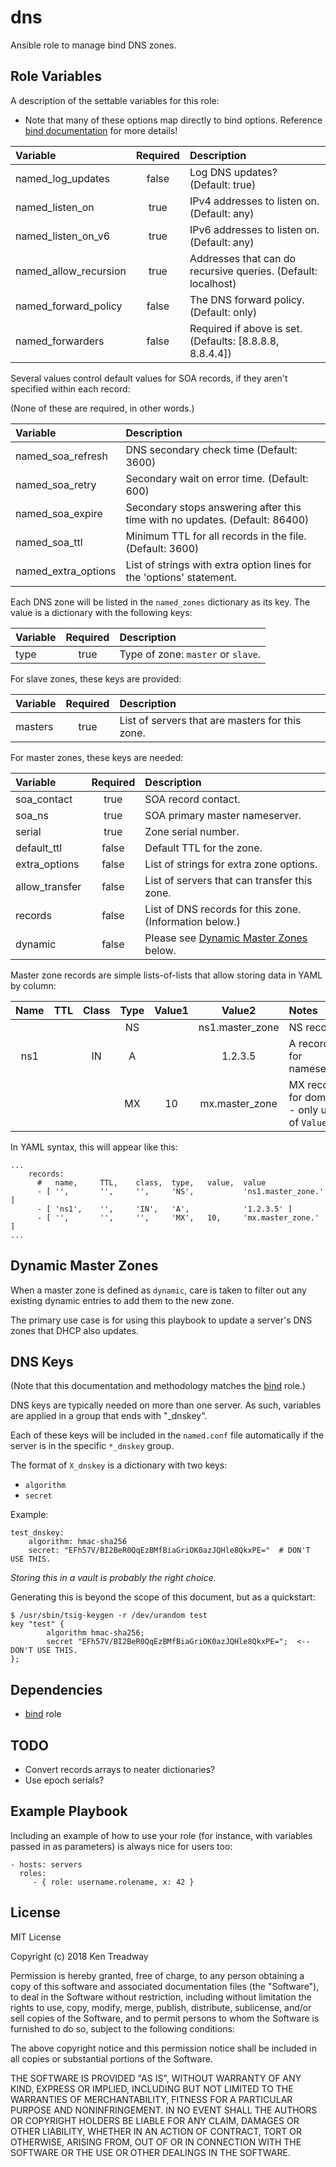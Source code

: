 dns
===

Ansible role to manage bind DNS zones.

Role Variables
--------------

A description of the settable variables for this role:

* Note that many of these options map directly to bind options.  Reference [bind 
documentation](https://www.isc.org/downloads/bind/doc/) for more details!

| Variable              | Required | Description                                                    |
|:----------------------|:--------:|:---------------------------------------------------------------|
| named_log_updates     | false    | Log DNS updates?  (Default: true)                              |
| named_listen_on       | true     | IPv4 addresses to listen on.  (Default: any)                   |
| named_listen_on_v6    | true     | IPv6 addresses to listen on.  (Default: any)                   |
| named_allow_recursion | true     | Addresses that can do recursive queries.  (Default: localhost) |
| named_forward_policy  | false    | The DNS forward policy.  (Default: only)                       |
| named_forwarders      | false    | Required if above is set.  (Defaults: [8.8.8.8, 8.8.4.4])      |

Several values control default values for SOA records, if they aren't specified within each record:

(None of these are required, in other words.)

| Variable              | Description                                                                  |
|:----------------------|:-----------------------------------------------------------------------------|
| named_soa_refresh     | DNS secondary check time  (Default: 3600)                                    |
| named_soa_retry       | Secondary wait on error time.  (Default: 600)                                |
| named_soa_expire      | Secondary stops answering after this time with no updates.  (Default: 86400) |
| named_soa_ttl         | Minimum TTL for all records in the file.  (Default: 3600)                    |
| named_extra_options   | List of strings with extra option lines for the 'options' statement.         |

Each DNS zone will be listed in the `named_zones` dictionary as its key.  The value is a dictionary with the 
following keys:

| Variable              | Required | Description                                                    |
|:----------------------|:--------:|:---------------------------------------------------------------|
| type                  | true     | Type of zone: `master` or `slave`.                             |

For slave zones, these keys are provided:

| Variable              | Required | Description                                                    |
|:----------------------|:--------:|:---------------------------------------------------------------|
| masters               | true     | List of servers that are masters for this zone.                |

For master zones, these keys are needed:

| Variable              | Required | Description                                                    |
|:----------------------|:--------:|:---------------------------------------------------------------|
| soa_contact           | true     | SOA record contact.                                            |
| soa_ns                | true     | SOA primary master nameserver.                                 |
| serial                | true     | Zone serial number.                                            |
| default_ttl           | false    | Default TTL for the zone.                                      |
| extra_options         | false    | List of strings for extra zone options.                        |
| allow_transfer        | false    | List of servers that can transfer this zone.                   |
| records               | false    | List of DNS records for this zone.  (Information below.)       |
| dynamic               | false    | Please see [Dynamic Master Zones](#dynamic-master-zones) below.|

Master zone records are simple lists-of-lists that allow storing data in YAML by column:

| Name | TTL | Class | Type | Value1 | Value2          | Notes                                       |
|:----:|:---:|:-----:|:----:|:------:|:---------------:|:--------------------------------------------|
|      |     |       | NS   |        | ns1.master_zone | NS record                                   |
| ns1  |     | IN    | A    |        | 1.2.3.5         | A record for nameserver                     |
|      |     |       | MX   | 10     | mx.master_zone  | MX record for domain - only use of `Value1` |

In YAML syntax, this will appear like this:

```
...
    records:
      #   name,     TTL,    class,  type,   value,  value
      - [ '',       '',     '',     'NS',           'ns1.master_zone.' ]
      - [ 'ns1',    '',     'IN',   'A',            '1.2.3.5' ]
      - [ '',       '',     '',     'MX',   10,     'mx.master_zone.' ]
...
```

Dynamic Master Zones
--------------------

When a master zone is defined as `dynamic`, care is taken to filter out any existing dynamic entries to add them
to the new zone.

The primary use case is for using this playbook to update a server's DNS zones that DHCP also updates.

DNS Keys
--------

(Note that this documentation and methodology matches the [bind](https://github.com/buzzbombnc/bind) role.)

DNS keys are typically needed on more than one server.  As such, variables are applied in a group that ends with 
"_dnskey".

Each of these keys will be included in the `named.conf` file automatically if the server is in the 
specific `*_dnskey` group.

The format of `X_dnskey` is a dictionary with two keys:
* `algorithm`
* `secret`

Example:
```
test_dnskey:
    algorithm: hmac-sha256
    secret: "EFh57V/BI2BeR0QqEzBMfBiaGriOK0azJQHle8QkxPE="  # DON'T USE THIS.
```

*Storing this in a vault is probably the right choice.*

Generating this is beyond the scope of this document, but as a quickstart:
```
$ /usr/sbin/tsig-keygen -r /dev/urandom test
key "test" {
        algorithm hmac-sha256;
        secret "EFh57V/BI2BeR0QqEzBMfBiaGriOK0azJQHle8QkxPE=";  <-- DON'T USE THIS.
};
```

Dependencies
------------

* [bind](https://github.com/buzzbombnc/bind) role

TODO
----

* Convert records arrays to neater dictionaries?
* Use epoch serials?

Example Playbook
----------------

Including an example of how to use your role (for instance, with variables passed in as parameters) is always nice for users too:

    - hosts: servers
      roles:
         - { role: username.rolename, x: 42 }

License
-------

MIT License

Copyright (c) 2018 Ken Treadway

Permission is hereby granted, free of charge, to any person obtaining a copy
of this software and associated documentation files (the "Software"), to deal
in the Software without restriction, including without limitation the rights
to use, copy, modify, merge, publish, distribute, sublicense, and/or sell
copies of the Software, and to permit persons to whom the Software is
furnished to do so, subject to the following conditions:

The above copyright notice and this permission notice shall be included in all
copies or substantial portions of the Software.

THE SOFTWARE IS PROVIDED "AS IS", WITHOUT WARRANTY OF ANY KIND, EXPRESS OR
IMPLIED, INCLUDING BUT NOT LIMITED TO THE WARRANTIES OF MERCHANTABILITY,
FITNESS FOR A PARTICULAR PURPOSE AND NONINFRINGEMENT. IN NO EVENT SHALL THE
AUTHORS OR COPYRIGHT HOLDERS BE LIABLE FOR ANY CLAIM, DAMAGES OR OTHER
LIABILITY, WHETHER IN AN ACTION OF CONTRACT, TORT OR OTHERWISE, ARISING FROM,
OUT OF OR IN CONNECTION WITH THE SOFTWARE OR THE USE OR OTHER DEALINGS IN THE
SOFTWARE.
